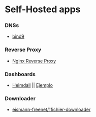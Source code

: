 # Self-Hosted apps

### DNSs
- [bind9](bind9/bind9install.md)


### Reverse Proxy
- [Nginx Reverse Proxy](nginx/nginx-ReverseProxy/NginxReverseProxy.md)

### Dashboards
- [Heimdall](Heimdall/Heimdallinstall.md) || [Ejemplo](Heimdall/heimdallEjemplo.png)

### Downloader
- [eismann-freenet/1fichier-downloader](1fichier-downloader-tor/1fichier-downloader-tor.md)
